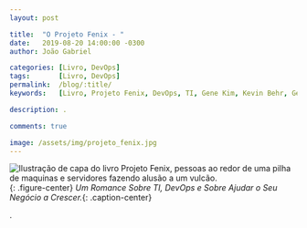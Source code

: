 ```yaml
---
layout: post

title:  "O Projeto Fenix - "
date:   2019-08-20 14:00:00 -0300
author: João Gabriel

categories: [Livro, DevOps]
tags: 		[Livro, DevOps]
permalink: 	/blog/:title/
keywords: 	[Livro, Projeto Fenix, DevOps, TI, Gene Kim, Kevin Behr, George Spafford, Alta Books]

description: .

comments: true

image: /assets/img/projeto_fenix.jpg
---
```


![Ilustração de capa do livro Projeto Fenix, pessoas ao redor de uma pilha de maquinas e servidores fazendo alusão a um vulcão.]({{page.image}}){: .figure-center}
*Um Romance Sobre TI, DevOps e Sobre Ajudar o Seu Negócio a Crescer.*{: .caption-center}

.
